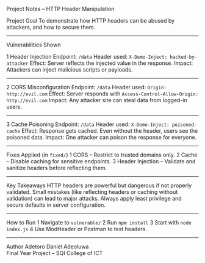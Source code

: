  Project Notes – HTTP Header Manipulation

 Project Goal
To demonstrate how HTTP headers can be abused by attackers, and how to secure them.

---

Vulnerabilities Shown

 1 Header Injection
Endpoint: `/data`
Header used: `X-Demo-Inject: hacked-by-attacker`
Effect: Server reflects the injected value in the response.
Impact: Attackers can inject malicious scripts or payloads.

---

2 CORS Misconfiguration
Endpoint: `/data`
Header used: `Origin: http://evil.com`
Effect: Server responds with `Access-Control-Allow-Origin: http://evil.com`
Impact: Any attacker site can steal data from logged-in users.

---

3 Cache Poisoning
Endpoint: `/data`
Header used: `X-Demo-Inject: poisoned-cache`
Effect: Response gets cached. Even without the header, users see the poisoned data.
Impact: One attacker can poison the response for everyone.

---

 Fixes Applied (in `fixed/`)
1 CORS – Restrict to trusted domains only.
2 Cache – Disable caching for sensitive endpoints.
3 Header Injection – Validate and sanitize headers before reflecting them.

---

 Key Takeaways
 HTTP headers are powerful but dangerous if not properly validated.
 Small mistakes (like reflecting headers or caching without validation) can lead to major attacks.
 Always apply least privilege and secure defaults in server configuration.

---

 How to Run
1 Navigate to `vulnerable/`
2 Run `npm install`
3 Start with `node index.js`
4 Use ModHeader or Postman to test headers.

---

 Author
Adetoro Daniel Adeoluwa  
Final Year Project – SQI College of ICT  
